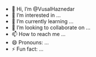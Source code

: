 - 👋 Hi, I’m @VusalHaznedar
- 👀 I’m interested in ...
- 🌱 I’m currently learning ...
- 💞️ I’m looking to collaborate on ...
- 📫 How to reach me ...
- 😄 Pronouns: ...
- ⚡ Fun fact: ...

<!---
VusalHaznedar/VusalHaznedar is a ✨ special ✨ repository because its `README.md` (this file) appears on your GitHub profile.
You can click the Preview link to take a look at your changes.
--->
